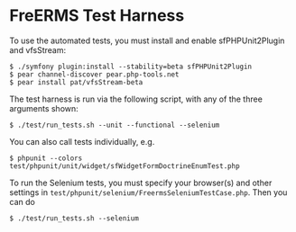 FreERMS Test Harness
====================

To use the automated tests, you must install and enable
sfPHPUnit2Plugin and vfsStream:

    $ ./symfony plugin:install --stability=beta sfPHPUnit2Plugin
    $ pear channel-discover pear.php-tools.net
    $ pear install pat/vfsStream-beta

The test harness is run via the following script, with any of the three
arguments shown:

    $ ./test/run_tests.sh --unit --functional --selenium

You can also call tests individually, e.g.

    $ phpunit --colors test/phpunit/unit/widget/sfWidgetFormDoctrineEnumTest.php

To run the Selenium tests, you must 
specify your browser(s) and other settings in
`test/phpunit/selenium/FreermsSeleniumTestCase.php`. Then you can do

    $ ./test/run_tests.sh --selenium

